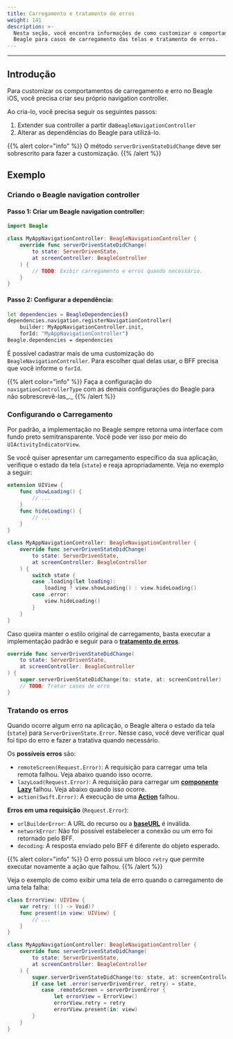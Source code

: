 ```yaml
---
title: Carregamento e tratamento de erros
weight: 141
description: >-
  Nesta seção, você encontra informações de como customizar o comportamento do
  Beagle para casos de carregamento das telas e tratamento de erros.
---
```


---

## Introdução

Para customizar os comportamentos de carregamento e erro no Beagle iOS, você precisa criar seu próprio navigation controller. 

Ao cria-lo, você precisa seguir os seguintes passos:

1. Extender sua controller a partir da`BeagleNavigationController`
2. Alterar as dependências do Beagle para utilizá-lo. 

{{% alert color="info" %}}
O método `serverDrivenStateDidChange` deve ser sobrescrito para fazer a customização.
{{% /alert %}}

## Exemplo

### Criando o Beagle navigation controller

#### **Passo 1:** Criar um Beagle **navigation controller**:

```swift
import Beagle

class MyAppNavigationController: BeagleNavigationController {
    override func serverDrivenStateDidChange(
        to state: ServerDrivenState,
        at screenController: BeagleController
    ) {
        // TODO: Exibir carregamento e erros quando necessário.
    }
}
```

#### Passo 2: Configurar a dependência:

```bash
let dependencies = BeagleDependencies()
dependencies.navigation.registerNavigationController(
    builder: MyAppNavigationController.init, 
    forId: "MyAppNavigationController")
Beagle.dependencies = dependencies
```

É possível cadastrar mais de uma customização do `BeagleNavigationController`. Para escolher qual delas usar, o BFF precisa que você informe o `forId`.

{{% alert color="info" %}}
Faça a configuração do `navigationControllerType` com as demais configurações do Beagle para não sobrescrevê-las_._
{{% /alert %}}

### Configurando o Carregamento

Por padrão, a implementação no Beagle sempre retorna uma interface com fundo preto semitransparente. Você pode ver isso por meio do `UIActivityIndicatorView`. 

Se você quiser apresentar um carregamento específico da sua aplicação, verifique o estado da tela \(`state`\) e reaja apropriadamente. Veja no exemplo a seguir:

```swift
extension UIView {
    func showLoading() {
        // ...
    }
    func hideLoading() {
        // ...
    }
}

class MyAppNavigationController: BeagleNavigationController {
    override func serverDrivenStateDidChange(
        to state: ServerDrivenState,
        at screenController: BeagleController
    ) {
        switch state {
        case .loading(let loading):
            loading ? view.showLoading() : view.hideLoading()
        case .error:
            view.hideLoading()
        }
    }
}
```

Caso queira manter o estilo original de carregamento, basta executar a implementação padrão e seguir para o [**tratamento de erros**](carregamento-e-erros.md#erros).

```swift
override func serverDrivenStateDidChange(
    to state: ServerDrivenState,
    at screenController: BeagleController
) {
    super.serverDrivenStateDidChange(to: state, at: screenController)
    // TODO: Tratar casos de erro
}
```

### Tratando os erros

Quando ocorre algum erro na aplicação, o Beagle altera o estado da tela  \(`state`\) para `ServerDrivenState.Error`. Nesse caso, você deve verificar qual foi tipo do erro e fazer a tratativa quando necessário. 

Os **possíveis erros** são:

* `remoteScreen(Request.Error)`: A requisição para carregar uma tela remota falhou. Veja abaixo quando isso ocorre.
* `lazyLoad(Request.Error)`: A requisição para carregar um [**componente Lazy**](../../../api/componentes/lazy.md) falhou. Veja abaixo quando isso ocorre.
* `action(Swift.Error)`: A execução de uma [**Action**](../../../api/api-acoes/) falhou.

**Erros em uma requisição** \(`Request.Error`\):

* `urlBuilderError`: A URL do recurso ou a [**baseURL**](beagledependencies.md#baseurl) é inválida.
* `networkError`: Não foi possível estabelecer a conexão ou um erro foi retornado pelo BFF.
* `decoding`: A resposta enviado pelo BFF é diferente do objeto esperado.

{{% alert color="info" %}}
O erro possui um bloco `retry` que permite executar novamente a ação que falhou.
{{% /alert %}}

Veja o exemplo de como exibir uma tela de erro quando o carregamento de uma tela falha:

```swift
class ErrorView: UIVIew {
    var retry: (() -> Void)?
    func present(in view: UIView) {
        // ...
    }
}

class MyAppNavigationController: BeagleNavigationController {
    override func serverDrivenStateDidChange(
        to state: ServerDrivenState,
        at screenController: BeagleController
    ) {
        super.serverDrivenStateDidChange(to: state, at: screenController)
        if case let .error(serverDrivenError, retry) = state,
           case .remoteScreen = serverDrivenError {
               let errorView = ErrorView()
               errorView.retry = retry
               errorView.present(in: view)
        }
    }
}
```

